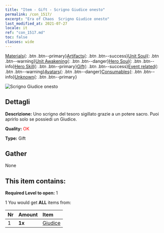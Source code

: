 ```yaml
---
title: "Item - Gift - Scrigno Giudice onesto"
permalink: /con_1517/
excerpt: "Era of Chaos  Scrigno Giudice onesto"
last_modified_at: 2021-07-27
locale: it
ref: "con_1517.md"
toc: false
classes: wide
---
```

 [Materials](/ItemsIT/){: .btn .btn--primary}[Artifacts](/ItemsIT/Artifacts/){: .btn .btn--success}[Unit Soul](/ItemsIT/UnitSoul/){: .btn .btn--warning}[Unit Awakening](/ItemsIT/UnitAwakening/){: .btn .btn--danger}[Hero Soul](/ItemsIT/HeroSoul/){: .btn .btn--info}[Hero Skill](/ItemsIT/HeroSkill/){: .btn .btn--primary}[Gift](/ItemsIT/Gift/){: .btn .btn--success}[Event related](/ItemsIT/Events/){: .btn .btn--warning}[Avatars](/ItemsIT/Avatars/){: .btn .btn--danger}[Consumables](/ItemsIT/Consumables/){: .btn .btn--info}[Unknown](/ItemsIT/Unknown/){: .btn .btn--primary}

 ![Scrigno Giudice onesto](/images/t/i_907131.png)

## Dettagli
 **Descrizione:** Uno scrigno del tesoro sigillato grazie a un potere sacro. Puoi aprirlo solo se possiedi un Giudice.

 **Quality:** <span style="color: #FF0000">OK</span>

 **Type:** Gift

## Gather

  None

## This item contains:

 **Required Level to open:** 1

 1 You would get **ALL** items  from:

  | Nr | Amount |     Item    |
  |:---|:-------|:------------|
  | 1 |  **1x** | [Giudice](/ItemsIT/unt_198/) |  | 
